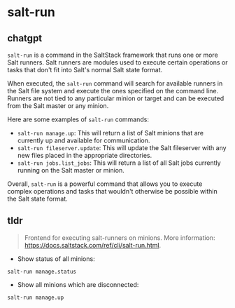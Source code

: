 # salt-run 
## chatgpt 
`salt-run` is a command in the SaltStack framework that runs one or more Salt runners. Salt runners are modules used to execute certain operations or tasks that don't fit into Salt's normal Salt state format.

When executed, the `salt-run` command will search for available runners in the Salt file system and execute the ones specified on the command line. Runners are not tied to any particular minion or target and can be executed from the Salt master or any minion.

Here are some examples of `salt-run` commands:

- `salt-run manage.up`: This will return a list of Salt minions that are currently up and available for communication.
- `salt-run fileserver.update`: This will update the Salt fileserver with any new files placed in the appropriate directories.
- `salt-run jobs.list_jobs`: This will return a list of all Salt jobs currently running on the Salt master or minion.

Overall, `salt-run` is a powerful command that allows you to execute complex operations and tasks that wouldn't otherwise be possible within the Salt state format. 

## tldr 
 
> Frontend for executing salt-runners on minions.
> More information: <https://docs.saltstack.com/ref/cli/salt-run.html>.

- Show status of all minions:

`salt-run manage.status`

- Show all minions which are disconnected:

`salt-run manage.up`
